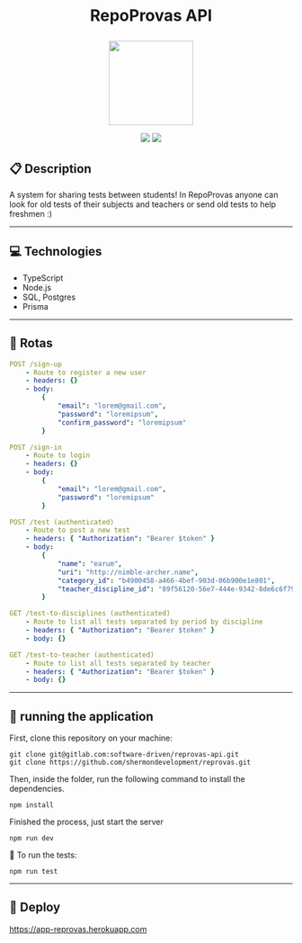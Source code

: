 # <p align = "center"> RepoProvas API </p>

<p align="center">
   <img src="https://creazilla-store.fra1.digitaloceanspaces.com/emojis/55629/card-file-box-emoji-clipart-xl.png" width="150"/>
</p>

<p align = "center">
   <img src="https://img.shields.io/badge/author-Fernanda-4dae71?style=flat-square" />
   <img src="https://img.shields.io/github/languages/count/acfernanda/repoprovas-api?color=4dae71&style=flat-square" />
</p>

## :clipboard: Description


A system for sharing tests between students! In RepoProvas anyone can look for old tests of their subjects and teachers or send old tests to help freshmen :)

---

## :computer: Technologies

- TypeScript
- Node.js
- SQL, Postgres
- Prisma

---

## :rocket: Rotas

```yml
POST /sign-up
    - Route to register a new user
    - headers: {}
    - body:
        {
            "email": "lorem@gmail.com",
            "password": "loremipsum",
            "confirm_password": "loremipsum"
        }
```

```yml
POST /sign-in
    - Route to login
    - headers: {}
    - body:
        {
            "email": "lorem@gmail.com",
            "password": "loremipsum"
        }
```

```yml
POST /test (authenticated)
    - Route to post a new test
    - headers: { "Authorization": "Bearer $token" }
    - body:
        {
            "name": "earum",
            "uri": "http://nimble-archer.name",
            "category_id": "b4900458-a466-4bef-903d-06b900e1e801",
            "teacher_discipline_id": "89f56120-56e7-444e-9342-8de6c6f792d6"
        }
```

```yml
GET /test-to-disciplines (authenticated)
    - Route to list all tests separated by period by discipline
    - headers: { "Authorization": "Bearer $token" }
    - body: {}

```

```yml
GET /test-to-teacher (authenticated)
    - Route to list all tests separated by teacher
    - headers: { "Authorization": "Bearer $token" }
    - body: {}
```

---

## 🏁 running the application


First, clone this repository on your machine:

```
git clone git@gitlab.com:software-driven/reprovas-api.git
git clone https://github.com/shermondevelopment/reprovas.git
```
Then, inside the folder, run the following command to install the dependencies.

```
npm install
```


Finished the process, just start the server

```
npm run dev
```

:stop_sign: To run the tests:

```
npm run test
```

---

## 🏁 Deploy

https://app-reprovas.herokuapp.com
